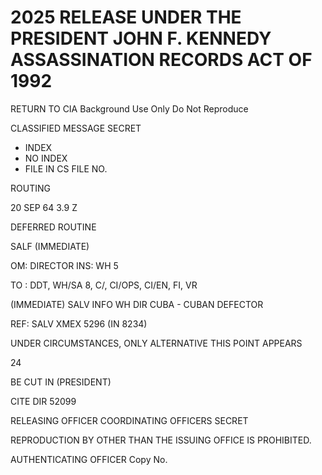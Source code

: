 # 2025 RELEASE UNDER THE PRESIDENT JOHN F. KENNEDY ASSASSINATION RECORDS ACT OF 1992

RETURN TO CIA
Background Use Only
Do Not Reproduce

CLASSIFIED MESSAGE
SECRET

* INDEX
* NO INDEX
* FILE IN CS FILE NO.

ROUTING

20 SEP 64 3.9 Z

DEFERRED
ROUTINE

SALF (IMMEDIATE)

OM: DIRECTOR
INS: WH 5

TO : DDT, WH/SA 8, C/, CI/OPS, CI/EN, FI, VR

(IMMEDIATE) SALV INFO
WH DIR CUBA - CUBAN DEFECTOR

REF: SALV XMEX 5296 (IN 8234)

UNDER CIRCUMSTANCES, ONLY ALTERNATIVE THIS POINT APPEARS

24

BE CUT IN (PRESIDENT)

CITE DIR 52099

RELEASING OFFICER
COORDINATING OFFICERS
SECRET

REPRODUCTION BY OTHER THAN THE ISSUING OFFICE IS PROHIBITED.

AUTHENTICATING
OFFICER
Copy No.
